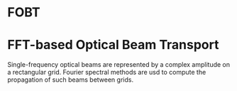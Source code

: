 # FOBT
FFT-based Optical Beam Transport
=======================================

Single-frequency optical beams are represented by a complex
amplitude on a rectangular grid. Fourier spectral methods are usd
to compute the propagation of such beams between grids.
